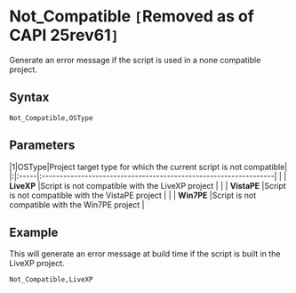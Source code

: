 # Not\_Compatible `[`Removed as of CAPI 25rev61`]` #

Generate an error message if the script is used in a none compatible project.

## Syntax ##
```
Not_Compatible,OSType
```
## Parameters ##
|1|OSType|Project target type for which the current script is not compatible|
|:|:-----|:-----------------------------------------------------------------|
| | **LiveXP** |Script is not compatible with the LiveXP project                  |
| | **VistaPE** |Script is not compatible with the VistaPE project                 |
| | **Win7PE** |Script is not compatible with the Win7PE project                  |

## Example ##
This will generate an error message at build time if the script is built in the LiveXP project.
```
Not_Compatible,LiveXP
```